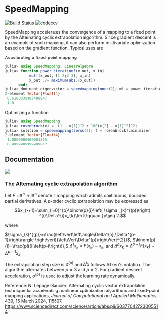 # SpeedMapping

[![Build Status](https://github.com/NicolasL-S/SpeedMapping.jl/workflows/CI/badge.svg)](https://github.com/NicolasL-S/SpeedMapping.jl/actions)
[![codecov](https://codecov.io/gh/NicolasL-S/SpeedMapping.jl/branch/main/graph/badge.svg?token=UKzBbD3WeQ)](https://codecov.io/gh/NicolasL-S/SpeedMapping.jl)

SpeedMapping accelerates the convergence of a mapping to a fixed point by the Alternating cyclic extrapolation algorithm. Since gradient descent is an example of such mapping, it can also perform multivariate optimization based on the gradient function. Typical uses are

Accelerating a fixed-point mapping
```julia
julia> using SpeedMapping, LinearAlgebra
julia> function power_iteration!(x_out, x_in)
           mul!(x_out, [1 2;2 3], x_in)
           x_out ./= maximum(abs.(x_out))
      end;
julia> dominant_eigenvector = speedmapping(ones(2); m! = power_iteration!).minimizer
2-element Vector{Float64}:
 0.6180339887498947
 1.0
```

Optimizing a function
```julia
julia> using SpeedMapping
julia> rosenbrock(x) =  (1 - x[1])^2 + 100(x[2] - x[1]^2)^2;
julia> solution = speedmapping(zeros(2); f = rosenbrock).minimizer
2-element Vector{Float64}:
 1.0000000000001315
 0.9999999999999812
```
## Documentation

[![](https://img.shields.io/badge/docs-stable-blue.svg)](https://NicolasL-S.github.io/SpeedMapping.jl/stable)

### The Alternating cyclic extrapolation algorithm

Let $F:\mathbb{R}^{n}\rightarrow\mathbb{R}^{n}$ denote a mapping which admits continuous, bounded partial derivatives. A *p*-order cyclic extrapolation may be expressed as

```math
x_{k+1}=\sum_{i=0}^{p}\binom{p}{i}\left( \sigma _{k}^{(p)}\right) ^{i}\Delta^{i}x_{k}\text{\qquad }p\geq 2.
```

where 

$\sigma_{k}^{(p)}=\frac{\left\vert\left\langle\Delta^{p},\Delta^{p-1}\right\rangle \right\vert}{\left\Vert\Delta^{p}\right\Vert^{2}}$, $\binom{p}{i}=\frac{p!}{i!\left(p-i\right)!},$ $\Delta^{1}x_{k}=F\left(x_{k}\right)-x_{k}$, and $\Delta^{p}x_{k}=\Delta^{p-1}F\left(x_{k}\right)-\Delta^{p-1}x_{k}.$

The extrapolation step size is $\sigma^{(p)}$ and $\Delta^{i}x$ follows Aitken's notation. The algorithm alternates between $p=3$ and $p=2$. For gradient descent acceleration, $\sigma^{(p)}$ is used to adjust the learning rate dynamically.

Reference:
N. Lepage-Saucier. Alternating cyclic vector extrapolation technique for accelerating nonlinear optimization algorithms and fixed-point mapping applications, _Journal of Computational and Applied Mathematics_, 439, 15 March 2024, 115607. https://www.sciencedirect.com/science/article/abs/pii/S0377042723005514
